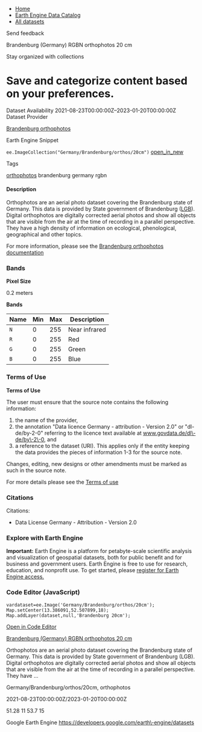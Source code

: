 



* [Home](https://developers.google.com/)
* [Earth Engine Data Catalog](https://developers.google.com/earth-engine/datasets)
* [All datasets](https://developers.google.com/earth-engine/datasets/catalog)





 
 
 Send feedback
 
 

Brandenburg (Germany) RGBN orthophotos 20 cm


 
 Stay organized with collections
 

 
 Save and categorize content based on your preferences.
==============================================================================================================================================








Dataset Availability
2021\-08\-23T00:00:00Z–2023\-01\-20T00:00:00Z
Dataset Provider


[Brandenburg orthophotos](https://geobasis-bb.de/lgb/de/geodaten/luftbilder/luftbilder-aktuell)



Earth Engine Snippet


`ee.ImageCollection("Germany/Brandenburg/orthos/20cm")` 
[open\_in\_new](https://code.earthengine.google.com/?scriptPath=Examples:Datasets/Germany/Germany_Brandenburg_orthos_20cm)





Tags


[orthophotos](/earth-engine/datasets/tags/orthophotos)
brandenburg
germany
rgbn








#### Description



Orthophotos are an aerial photo dataset covering the Brandenburg state of
Germany.
This data is provided by State government of
Brandenburg ([LGB](https://geobasis-bb.de/lgb/de/)).
Digital orthophotos are digitally corrected aerial photos and show all
objects that are visible from the air at the time of recording in a parallel
perspective. They have a high density of information on ecological,
phenological, geographical and other topics.


For more information, please see the
[Brandenburg orthophotos documentation](https://geobasis-bb.de/lgb/de/geodaten/luftbilder/luftbilder-aktuell/)





### Bands



**Pixel Size**
  
0\.2 meters



**Bands**




| Name | Min | Max | Description |
| --- | --- | --- | --- |
| `N` | 0 | 255 | Near infrared |
| `R` | 0 | 255 | Red |
| `G` | 0 | 255 | Green |
| `B` | 0 | 255 | Blue |




### Terms of Use


**Terms of Use**


The user must ensure that the source note contains the following
information:


1. the name of the provider,
2. the annotation "Data licence Germany \- attribution \- Version 2\.0" or
 "dl\-de/by\-2\-0" referring to the licence text available at
 www.govdata.de/dl\-de/by\-2\-0, and
3. a reference to the dataset (URI).
This applies only if the entity keeping the data provides the pieces of
information 1\-3 for the source note.


Changes, editing, new designs or other amendments must be marked as such
in the source note.


For more details please see the
[Terms of use](https://www.govdata.de/dl-de/by-2-0)




### Citations



Citations:
* Data License Germany \- Attribution \- Version 2\.0





### Explore with Earth Engine


**Important:** 
 Earth Engine is a platform for petabyte\-scale scientific analysis and visualization of
 geospatial datasets, both for public benefit and for business and government users.
 Earth Engine is free to use for research, education, and nonprofit use. To get started, please
 [register for Earth Engine access.](https://console.cloud.google.com/earth-engine)



### Code Editor (JavaScript)



```
vardataset=ee.Image('Germany/Brandenburg/orthos/20cm');
Map.setCenter(13.386091,52.507899,18);
Map.addLayer(dataset,null,'Brandenburg 20cm');
```



[Open in Code Editor](https://code.earthengine.google.com/?scriptPath=Examples:Datasets/Germany/Germany_Brandenburg_orthos_20cm)


[Brandenburg (Germany) RGBN orthophotos 20 cm](/earth-engine/datasets/catalog/Germany_Brandenburg_orthos_20cm)

Orthophotos are an aerial photo dataset covering the Brandenburg state of Germany. This data is provided by State government of Brandenburg (LGB). Digital orthophotos are digitally corrected aerial photos and show all objects that are visible from the air at the time of recording in a parallel perspective. They have …

 Germany/Brandenburg/orthos/20cm,
 orthophotos

2021\-08\-23T00:00:00Z/2023\-01\-20T00:00:00Z



 51\.28 11 53\.7 15
 



Google Earth Engine
https://developers.google.com/earth\-engine/datasets








